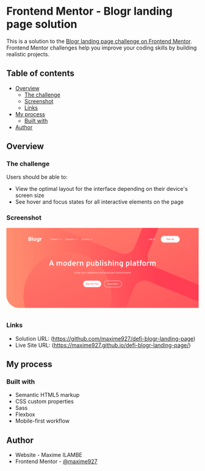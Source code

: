 # Frontend Mentor - Blogr landing page solution

This is a solution to the [Blogr landing page challenge on Frontend Mentor](https://www.frontendmentor.io/challenges/blogr-landing-page-EX2RLAApP). Frontend Mentor challenges help you improve your coding skills by building realistic projects.

## Table of contents

- [Overview](#overview)
  - [The challenge](#the-challenge)
  - [Screenshot](#screenshot)
  - [Links](#links)
- [My process](#my-process)
  - [Built with](#built-with)
- [Author](#author)

## Overview

### The challenge

Users should be able to:

- View the optimal layout for the interface depending on their device's screen size
- See hover and focus states for all interactive elements on the page

### Screenshot

![Desktop view](./screenshots/desktop.png)


### Links

- Solution URL: (https://github.com/maxime927/defi-blogr-landing-page)
- Live Site URL: (https://maxime927.github.io/defi-blogr-landing-page/)

## My process

### Built with

- Semantic HTML5 markup
- CSS custom properties
- Sass
- Flexbox
- Mobile-first workflow


## Author

- Website - Maxime ILAMBE
- Frontend Mentor - [@maxime927](https://www.frontendmentor.io/profile/maxime927)

